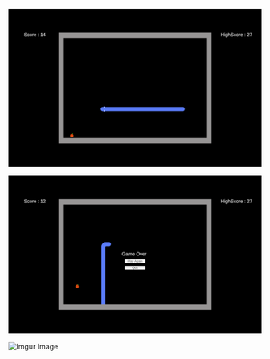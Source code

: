 ![Alt text](/Screenshots/in_game_1.png?raw=true "Optional Title")

![Alt text](/Screenshots/game_over.png?raw=true "Optional Title")

![Imgur Image](https://imgur.com/fOJhiXh.gif)